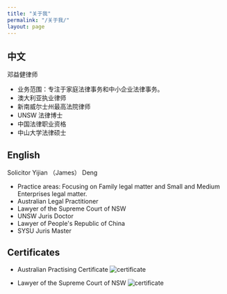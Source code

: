 ```yaml
---
title: "关于我"
permalink: "/关于我/"
layout: page
---
```


## 中文

邓益健律师
 - 业务范围：专注于家庭法律事务和中小企业法律事务。
 - 澳大利亚执业律师
 - 新南威尔士州最高法院律师
 - UNSW 法律博士
 - 中国法律职业资格
 - 中山大学法律硕士


## English

Solicitor Yijian （James） Deng
 - Practice areas: Focusing on Family legal matter and Small and Medium Enterprises legal matter.
 - Australian Legal Practitioner 
 - Lawyer of the Supreme Court of NSW
 - UNSW Juris Doctor 
 - Lawyer of People's Republic of China
 - SYSU Juris Master



## Certificates
 - Australian Practising Certificate
 ![certificate](https://github.com/yijiandeng/yijiandeng.github.io/blob/master/%E6%BE%B3%E6%B4%B2%E5%BE%8B%E5%B8%88%E6%89%A7%E4%B8%9A%E8%AF%81.png)

- Lawyer of the Supreme Court of NSW
![certificate](https://github.com/yijiandeng/yijiandeng.github.io/blob/master/Scan%20from%202022-08-03%2009_13_54%20PM.png)

